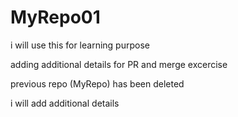 # MyRepo01 

i will use this for learning purpose

adding additional details for PR and merge excercise

previous repo (MyRepo) has been deleted


i will add additional details
